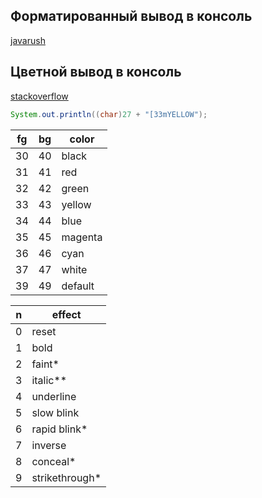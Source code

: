 ## Форматированный вывод в консоль

[javarush](https://javarush.com/groups/posts/1412-formatiruem-vihvod-chisel-v-java)

## Цветной вывод в консоль
[stackoverflow](https://stackoverflow.com/questions/1448858/how-to-color-system-out-println-output)

```java
System.out.println((char)27 + "[33mYELLOW");
```
| fg  | bg  | color   |
|-----|-----|---------|
| 30  | 40  | black   |
| 31  | 41  | red     |
| 32  | 42  | green   |
| 33  | 43  | yellow  |
| 34  | 44  | blue    |
| 35  | 45  | magenta |
| 36  | 46  | cyan    |
| 37  | 47  | white   |
| 39  | 49  | default |

|  n  |  effect          |
|-----|------------------|
|  0  |  reset           |
|  1  |  bold            |
|  2  |  faint*          |
|  3  |  italic**        |
|  4  |  underline       |
|  5  |  slow blink      |
|  6  |  rapid blink*    |
|  7  |  inverse         |
|  8  |  conceal*        |
|  9  |  strikethrough*  |
